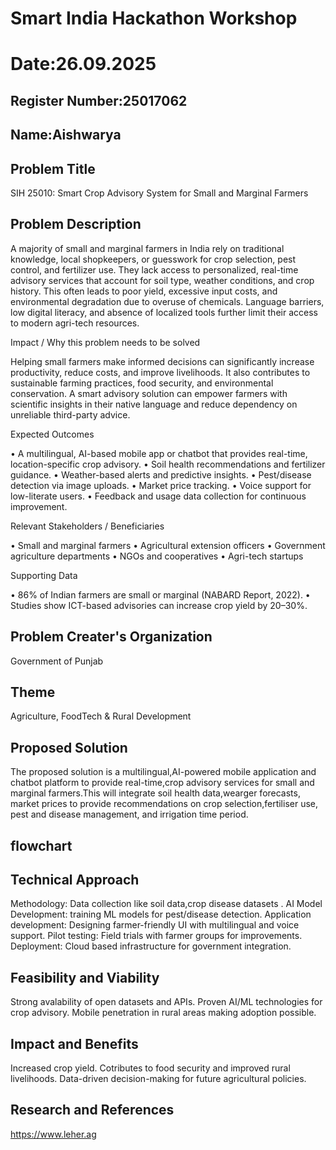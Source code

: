 # Smart India Hackathon Workshop
# Date:26.09.2025
## Register Number:25017062
## Name:Aishwarya
## Problem Title
SIH 25010: Smart Crop Advisory System for Small and Marginal Farmers
## Problem Description
A majority of small and marginal farmers in India rely on traditional knowledge, local shopkeepers, or guesswork for crop selection, pest control, and fertilizer use. They lack access to personalized, real-time advisory services that account for soil type, weather conditions, and crop history. This often leads to poor yield, excessive input costs, and environmental degradation due to overuse of chemicals. Language barriers, low digital literacy, and absence of localized tools further limit their access to modern agri-tech resources.

Impact / Why this problem needs to be solved

Helping small farmers make informed decisions can significantly increase productivity, reduce costs, and improve livelihoods. It also contributes to sustainable farming practices, food security, and environmental conservation. A smart advisory solution can empower farmers with scientific insights in their native language and reduce dependency on unreliable third-party advice.

Expected Outcomes

• A multilingual, AI-based mobile app or chatbot that provides real-time, location-specific crop advisory.
• Soil health recommendations and fertilizer guidance.
• Weather-based alerts and predictive insights.
• Pest/disease detection via image uploads.
• Market price tracking.
• Voice support for low-literate users.
• Feedback and usage data collection for continuous improvement.

Relevant Stakeholders / Beneficiaries

• Small and marginal farmers
• Agricultural extension officers
• Government agriculture departments
• NGOs and cooperatives
• Agri-tech startups

Supporting Data

• 86% of Indian farmers are small or marginal (NABARD Report, 2022).
• Studies show ICT-based advisories can increase crop yield by 20–30%.

## Problem Creater's Organization
Government of Punjab

## Theme
Agriculture, FoodTech & Rural Development

## Proposed Solution
The proposed solution is a multilingual,AI-powered mobile application and chatbot platform to provide real-time,crop advisory services for small and marginal farmers.This will integrate soil health data,wearger forecasts,  market prices to provide recommendations on crop selection,fertiliser use, pest and disease management, and irrigation time period.

## flowchart

## Technical Approach
Methodology:
Data collection like soil data,crop disease datasets .
AI Model Development:
training ML models for pest/disease detection.
Application development:
Designing farmer-friendly UI with multilingual and voice support.
Pilot testing:
Field trials with farmer groups for improvements.
Deployment:
Cloud based infrastructure for government integration.
## Feasibility and Viability
Strong avalability of  open datasets and APIs.
Proven AI/ML technologies for crop advisory.
Mobile penetration in rural areas making adoption possible.
## Impact and Benefits
Increased crop yield.
Cotributes to food security and improved rural livelihoods.
Data-driven decision-making for future agricultural policies.
## Research and References
https://www.leher.ag

